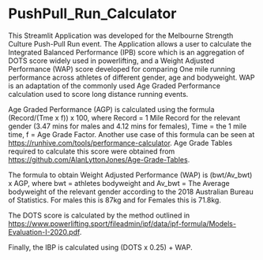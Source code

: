 # PushPull_Run_Calculator

This Streamlit Application was developed for the Melbourne Strength Culture Push-Pull Run event.  The Application allows a user to calculate the Integrated Balanced Performance (IPB) score which is an aggregation of DOTS score widely used in powerlifting, and a Weight Adjusted Performance (WAP) score developed for comparing One mile running performance across athletes of different gender, age and bodyweight.  WAP is an adaptation of the commonly used Age Graded Performance calculation used to score long distance running events.  

Age Graded Performance (AGP) is calculated using the formula (Record/(Tme x f)) x 100, where Record = 1 Mile Record for the relevant gender (3.47 mins for males and 4.12 mins for females), Time = the 1 mile time, f = Age Grade Factor.  Another use case of this formula can be seen at https://runhive.com/tools/performance-calculator. Age Grade Tables required to calculate this score were obtained from https://github.com/AlanLyttonJones/Age-Grade-Tables.

The formula to obtain Weight Adjusted Performance (WAP) is (bwt/Av_bwt) x AGP, where bwt = athletes bodyweight and Av_bwt = The Average bodyweight of the relevant gender according to the 2018 Australian Bureau of Statistics.  For males this is 87kg and for Females this is 71.8kg.

The DOTS score is calculated by the method outlined in https://www.powerlifting.sport/fileadmin/ipf/data/ipf-formula/Models-Evaluation-I-2020.pdf.

Finally, the IBP is calculated using (DOTS x 0.25) + WAP.  